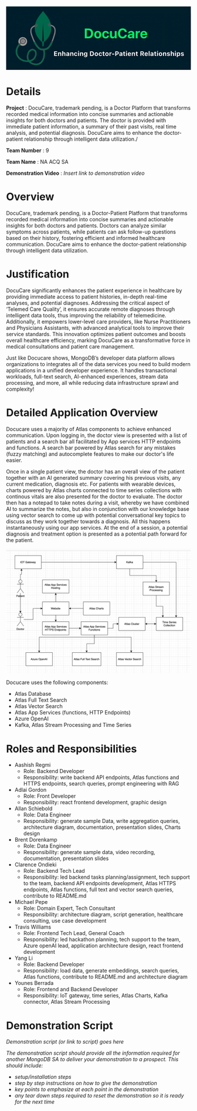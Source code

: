 ![LogoTitle](Screenshots/Docucare_LogoTitle.png)

# Details

**Project** : DocuCare, trademark pending, is a Doctor Platform that transforms recorded medical information into concise summaries and actionable insights for both doctors and patients. The doctor is provided with immediate patient information, a summary of their past visits, real time analysis, and potential diagnosis. DocuCare aims to enhance the doctor-patient relationship through intelligent data utilization./ 

**Team Number** : 9  

**Team Name** : NA ACQ SA  

**Demonstration Video** : _Insert link to demonstration video_  

# Overview

DocuCare, trademark pending, is a Doctor-Patient Platform that transforms recorded medical information into concise summaries and actionable insights for both doctors and patients. Doctors can analyze similar symptoms across patients, while patients can ask follow-up questions based on their history, fostering efficient and informed healthcare communication. DocuCare aims to enhance the doctor-patient relationship through intelligent data utilization.

# Justification
 
DocuCare significantly enhances the patient experience in healthcare by providing immediate access to patient histories, in-depth real-time analyses, and potential diagnoses. Addressing the critical aspect of ‘Telemed Care Quality’, it ensures accurate remote diagnoses through intelligent data tools, thus improving the reliability of telemedicine. Additionally, it empowers lower-level care providers, like Nurse Practitioners and Physicians Assistants, with advanced analytical tools to improve their service standards. This innovation optimizes patient outcomes and boosts overall healthcare efficiency, marking DocuCare as a transformative force in medical consultations and patient care management.

Just like Docucare shows, MongoDB’s developer data platform allows organizations to integrates all of the data services you need to build modern applications in a unified developer experience. It handles transactional workloads, full-text search, AI-enhanced experiences, stream data processing, and more, all while reducing data infrastructure sprawl and complexity!

# Detailed Application Overview

Docucare uses a majority of Atlas components to achieve enhanced communication. Upon logging in, the doctor view is presented with a list of patients and a search bar all facilitated by App services HTTP endpoints and functions. A search bar powered by Atlas search for any mistakes (fuzzy matching) and autocomplete features to make our doctor's life easier. 

Once in a single patient view, the doctor has an overall view of the patient together with an AI generated summary covering his previous visits, any current medication, diagnosis etc. For patients with wearable devices, charts powered by Atlas charts connected to time series collections with continous vitals are also presented for the doctor to evaluate. The doctor then has a notepad to take notes during a visit, whereby we have combined AI to summarize the notes, but also in conjunction with our knowledge base using vector search to come up with potential conversational key topics to discuss as they work together towards a diagnosis. All this happens instantaneously using our app services. At the end of a session, a potential diagnosis and treatment option is presented as a potential path forward for the patient.

![Architecture Diagram](Screenshots/Docucare_Arch.png)


Docucare uses the following components:

* Atlas Database
* Atlas Full Text Search
* Atlas Vector Search
* Atlas App Services (functions, HTTP Endpoints)
* Azure OpenAI
* Kafka, Atlas Stream Processing and Time Series


# Roles and Responsibilities

* Aashish Regmi
   * Role: Backend Developer
   * Responsibility: write backend API endpoints, Atlas functions and HTTPS endpoints, search queries, prompt engineering with RAG
* Adlai Gordon
   * Role: Front Developer
   * Responsibility: react frontend development, graphic design 
* Allan Schiebold
   * Role: Data Engineer
   * Responsibility: generate sample Data, write aggregation queries, architecture diagram, documentation, presentation slides, Charts design
* Brent Dorenkamp
   * Role: Data Engineer
   * Responsibility: generate sample data, video recording, documentation, presentation slides 
* Clarence Ondieki
   * Role: Backend Tech Lead
   * Responsibility: led backend tasks planning/assignment, tech support to the team, backend API endpoints development, Atlas HTTPS endpoints, Atlas functions, full text and vector search queries, contribute to README.md   
* Michael Pepe
   * Role: Domain Expert, Tech Consultant
   * Responsibility: architecture diagram, script generation, healthcare consulting, use case development
* Travis Williams
   * Role: Frontend Tech Lead, General Coach
   * Responsibility: led hackathon planning, tech support to the team, Azure openAI lead, application architecture design, react frontend development
* Yang Li
   * Role: Backend Developer 
   * Responsibility: load data, generate embeddings, search queries, Atlas functions, contribute to README.md and architecture diagram  
* Younes Berrada
   * Role: Frontend and Backend Developer
   * Responsibility: IoT gateway, time series, Atlas Charts, Kafka connector, Atlas Stream Processing

# Demonstration Script

_Demonstration script (or link to script) goes here_

_The demonstration script should provide all the information required for another MongoDB SA to deliver your demonstration to a prospect. This should include:_

* _setup/installation steps_
* _step by step instructions on how to give the demonstration_
* _key points to emphasize at each point in the demonstration_
* _any tear down steps required to reset the demonstration so it is ready for the next time_
